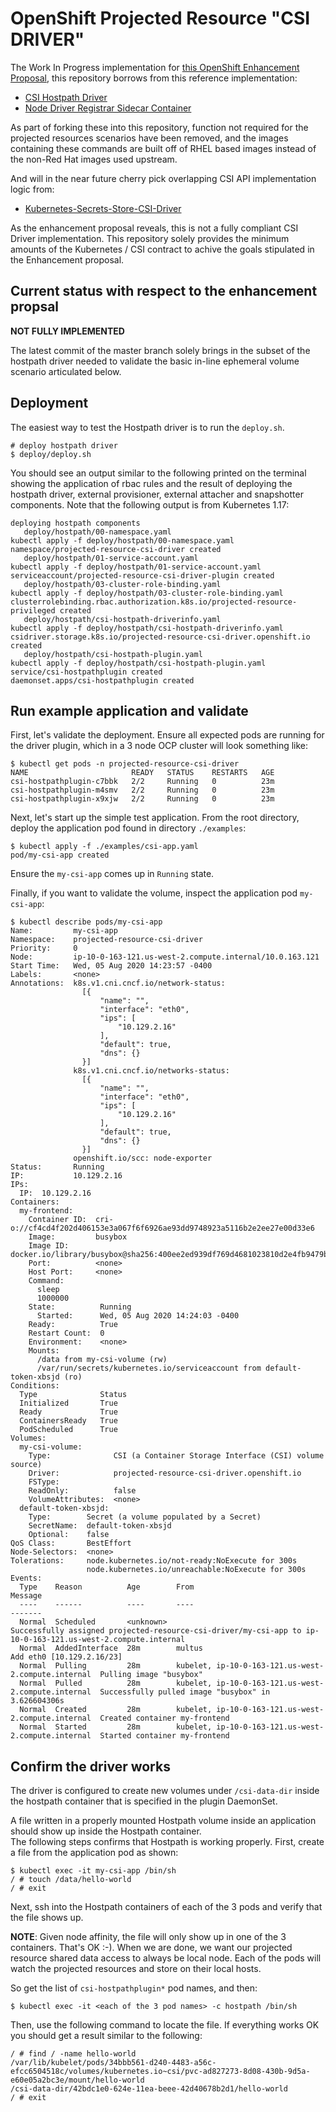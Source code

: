 # OpenShift Projected Resource "CSI DRIVER"

The Work In Progress implementation for [this OpenShift Enhancement Proposal](https://github.com/openshift/enhancements/blob/master/enhancements/cluster-scope-secret-volumes/csi-driver-host-injections.md),
this repository borrows from this reference implementation:

- [CSI Hostpath Driver](https://github.com/kubernetes-csi/csi-driver-host-path)
- [Node Driver Registrar Sidecar Container](https://github.com/kubernetes-csi/node-driver-registrar)

As part of forking these into this repository, function not required for the projected resources scenarios have 
been removed, and the images containing these commands are built off of RHEL based images instead of the non-Red Hat
images used upstream.

And will in the near future cherry pick overlapping CSI API implementation logic from:

- [Kubernetes-Secrets-Store-CSI-Driver](https://github.com/kubernetes-sigs/secrets-store-csi-driver)

As the enhancement proposal reveals, this is not a fully compliant CSI Driver implementation.  This repository
solely provides the minimum amounts of the Kubernetes / CSI contract to achive the goals stipulated in the 
Enhancement proposal.

## Current status with respect to the enhancement propsal

**NOT FULLY IMPLEMENTED**

The latest commit of the master branch solely brings in the subset of the hostpath driver needed to validate 
the basic in-line ephemeral volume scenario articulated below. 


## Deployment
The easiest way to test the Hostpath driver is to run the `deploy.sh`.

```
# deploy hostpath driver
$ deploy/deploy.sh
```

You should see an output similar to the following printed on the terminal showing the application of rbac rules and the
result of deploying the hostpath driver, external provisioner, external attacher and snapshotter components. Note that the following output is from Kubernetes 1.17:

```shell
deploying hostpath components
   deploy/hostpath/00-namespace.yaml
kubectl apply -f deploy/hostpath/00-namespace.yaml
namespace/projected-resource-csi-driver created
   deploy/hostpath/01-service-account.yaml
kubectl apply -f deploy/hostpath/01-service-account.yaml
serviceaccount/projected-resource-csi-driver-plugin created
   deploy/hostpath/03-cluster-role-binding.yaml
kubectl apply -f deploy/hostpath/03-cluster-role-binding.yaml
clusterrolebinding.rbac.authorization.k8s.io/projected-resource-privileged created
   deploy/hostpath/csi-hostpath-driverinfo.yaml
kubectl apply -f deploy/hostpath/csi-hostpath-driverinfo.yaml
csidriver.storage.k8s.io/projected-resource-csi-driver.openshift.io created
   deploy/hostpath/csi-hostpath-plugin.yaml
kubectl apply -f deploy/hostpath/csi-hostpath-plugin.yaml
service/csi-hostpathplugin created
daemonset.apps/csi-hostpathplugin created
```

## Run example application and validate

First, let's validate the deployment.  Ensure all expected pods are running for the driver plugin, which in a 
3 node OCP cluster will look something like:

```shell
$ kubectl get pods -n projected-resource-csi-driver
NAME                       READY   STATUS    RESTARTS   AGE
csi-hostpathplugin-c7bbk   2/2     Running   0          23m
csi-hostpathplugin-m4smv   2/2     Running   0          23m
csi-hostpathplugin-x9xjw   2/2     Running   0          23m
```

Next, let's start up the simple test application.  From the root directory, deploy the application pod found in directory `./examples`:

```shell
$ kubectl apply -f ./examples/csi-app.yaml
pod/my-csi-app created
```

Ensure the `my-csi-app` comes up in `Running` state.

Finally, if you want to validate the volume, inspect the application pod `my-csi-app`:

```shell
$ kubectl describe pods/my-csi-app
Name:         my-csi-app
Namespace:    projected-resource-csi-driver
Priority:     0
Node:         ip-10-0-163-121.us-west-2.compute.internal/10.0.163.121
Start Time:   Wed, 05 Aug 2020 14:23:57 -0400
Labels:       <none>
Annotations:  k8s.v1.cni.cncf.io/network-status:
                [{
                    "name": "",
                    "interface": "eth0",
                    "ips": [
                        "10.129.2.16"
                    ],
                    "default": true,
                    "dns": {}
                }]
              k8s.v1.cni.cncf.io/networks-status:
                [{
                    "name": "",
                    "interface": "eth0",
                    "ips": [
                        "10.129.2.16"
                    ],
                    "default": true,
                    "dns": {}
                }]
              openshift.io/scc: node-exporter
Status:       Running
IP:           10.129.2.16
IPs:
  IP:  10.129.2.16
Containers:
  my-frontend:
    Container ID:  cri-o://cf4cd4f202d406153e3a067f6f6926ae93dd9748923a5116b2e2ee27e00d33e6
    Image:         busybox
    Image ID:      docker.io/library/busybox@sha256:400ee2ed939df769d4681023810d2e4fb9479b8401d97003c710d0e20f7c49c6
    Port:          <none>
    Host Port:     <none>
    Command:
      sleep
      1000000
    State:          Running
      Started:      Wed, 05 Aug 2020 14:24:03 -0400
    Ready:          True
    Restart Count:  0
    Environment:    <none>
    Mounts:
      /data from my-csi-volume (rw)
      /var/run/secrets/kubernetes.io/serviceaccount from default-token-xbsjd (ro)
Conditions:
  Type              Status
  Initialized       True 
  Ready             True 
  ContainersReady   True 
  PodScheduled      True 
Volumes:
  my-csi-volume:
    Type:              CSI (a Container Storage Interface (CSI) volume source)
    Driver:            projected-resource-csi-driver.openshift.io
    FSType:            
    ReadOnly:          false
    VolumeAttributes:  <none>
  default-token-xbsjd:
    Type:        Secret (a volume populated by a Secret)
    SecretName:  default-token-xbsjd
    Optional:    false
QoS Class:       BestEffort
Node-Selectors:  <none>
Tolerations:     node.kubernetes.io/not-ready:NoExecute for 300s
                 node.kubernetes.io/unreachable:NoExecute for 300s
Events:
  Type    Reason          Age        From                                                 Message
  ----    ------          ----       ----                                                 -------
  Normal  Scheduled       <unknown>                                                       Successfully assigned projected-resource-csi-driver/my-csi-app to ip-10-0-163-121.us-west-2.compute.internal
  Normal  AddedInterface  28m        multus                                               Add eth0 [10.129.2.16/23]
  Normal  Pulling         28m        kubelet, ip-10-0-163-121.us-west-2.compute.internal  Pulling image "busybox"
  Normal  Pulled          28m        kubelet, ip-10-0-163-121.us-west-2.compute.internal  Successfully pulled image "busybox" in 3.626604306s
  Normal  Created         28m        kubelet, ip-10-0-163-121.us-west-2.compute.internal  Created container my-frontend
  Normal  Started         28m        kubelet, ip-10-0-163-121.us-west-2.compute.internal  Started container my-frontend
```

## Confirm the driver works
The driver is configured to create new volumes under `/csi-data-dir` inside the hostpath container that is specified in 
the plugin DaemonSet. 

A file written in a properly mounted Hostpath volume inside an application should show up inside the Hostpath container.  
The following steps confirms that Hostpath is working properly.  First, create a file from the application pod as shown:

```shell
$ kubectl exec -it my-csi-app /bin/sh
/ # touch /data/hello-world
/ # exit
```

Next, ssh into the Hostpath containers of each of the 3 pods and verify that the file shows up.  

**NOTE**:  Given node affinity, the file will only show up in one of the 3 containers.  That's OK :-).  When we are 
done, we want our projected resource shared data access to always be local node.  Each of the pods will watch 
the projected resources and store on their local hosts.

So get the list of `csi-hostpathplugin*` pod names, and then: 

```shell
$ kubectl exec -it <each of the 3 pod names> -c hostpath /bin/sh

```
Then, use the following command to locate the file. If everything works OK you should get a result similar to the following:

```shell
/ # find / -name hello-world
/var/lib/kubelet/pods/34bbb561-d240-4483-a56c-efcc6504518c/volumes/kubernetes.io~csi/pvc-ad827273-8d08-430b-9d5a-e60e05a2bc3e/mount/hello-world
/csi-data-dir/42bdc1e0-624e-11ea-beee-42d40678b2d1/hello-world
/ # exit
```


